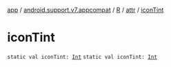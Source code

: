 [app](../../../index.md) / [android.support.v7.appcompat](../../index.md) / [R](../index.md) / [attr](index.md) / [iconTint](.)

# iconTint

`static val iconTint: `[`Int`](https://kotlinlang.org/api/latest/jvm/stdlib/kotlin/-int/index.html)
`static val iconTint: `[`Int`](https://kotlinlang.org/api/latest/jvm/stdlib/kotlin/-int/index.html)